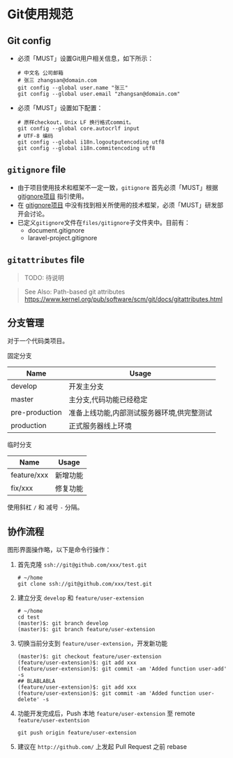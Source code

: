 Git使用规范
================

## Git config

* 必须「MUST」设置Git用户相关信息，如下所示：

    ```
    # 中文名 公司邮箱
    # 张三 zhangsan@domain.com
    git config --global user.name "张三"
    git config --global user.email "zhangsan@domain.com"
    ```

* 必须「MUST」设置如下配置：

    ```
    # 原样checkout，Unix LF 换行格式commit。
    git config --global core.autocrlf input
    # UTF-8 编码
    git config --global i18n.logoutputencoding utf8
    git config --global i18n.commitencoding utf8
    ```

## `gitignore` file

* 由于项目使用技术和框架不一定一致，`gitignore` 首先必须「MUST」根据 [gitignore项目](https://github.com/github/gitignore) 指引使用。
* 在 [gitignore项目](https://github.com/github/gitignore) 中没有找到相关所使用的技术框架，必须「MUST」研发部开会讨论。
* 已定义`gitignore`文件在`files/gitignore`子文件夹中。目前有：
    * document.gitignore
    * laravel-project.gitignore

## `gitattributes` file

> TODO:
待说明

> See Also:
Path-based git attributes
https://www.kernel.org/pub/software/scm/git/docs/gitattributes.html


## 分支管理

对于一个代码类项目。

固定分支

Name           | Usage
---------------|----------------------------------------
develop        | 开发主分支
master         | 主分支,代码功能已经稳定
pre-production | 准备上线功能,内部测试服务器环境,供完整测试
production     | 正式服务器线上环境


临时分支

Name        | Usage
------------|--------------------------------
feature/xxx | 新增功能
fix/xxx     | 修复功能

使用斜杠 `/` 和 减号 `-` 分隔。

## 协作流程



图形界面操作略，以下是命令行操作：

1. 首先克隆 `ssh://git@github.com/xxx/test.git`
	```
    # ~/home
    git clone ssh://git@github.com/xxx/test.git
    ```

2. 建立分支 `develop` 和 `feature/user-extension`
    ```
    # ~/home
    cd test
    (master)$: git branch develop
    (master)$: git branch feature/user-extension
    ```

3. 切换当前分支到 `feature/user-extension`，开发新功能
    ```
    (master)$: git checkout feature/user-extension
    (feature/user-extension)$: git add xxx
    (feature/user-extension)$: git commit -am 'Added function user-add' -s
    ## BLABLABLA
    (feature/user-extension)$: git add xxx
    (feature/user-extension)$: git commit -am 'Added function user-delete' -s
    ```

4. 功能开发完成后，Push 本地 `feature/user-extension` 至 remote `feature/user-extentsion`
    ```
    git push origin feature/user-extension
    ```

5. 建议在 `http://github.com/` 上发起 Pull Request  之前 rebase


